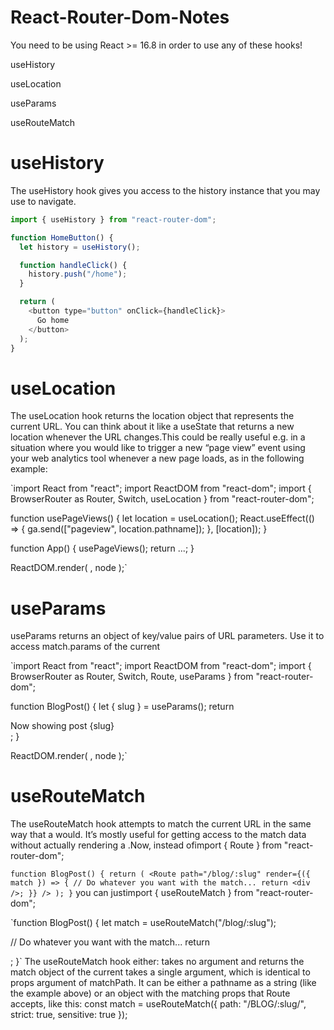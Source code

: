 # React-Router-Dom-Notes
You need to be using React >= 16.8 in order to use any of these hooks!

useHistory

useLocation

useParams

useRouteMatch

# useHistory
The useHistory hook gives you access to the history instance that you may use to navigate.

```javascript
import { useHistory } from "react-router-dom";

function HomeButton() {
  let history = useHistory();

  function handleClick() {
    history.push("/home");
  }

  return (
    <button type="button" onClick={handleClick}>
      Go home
    </button>
  );
}
```

# useLocation
The useLocation hook returns the location object that represents the current URL. You can think about it like a useState that returns a new location whenever the URL changes.This could be really useful e.g. in a situation where you would like to trigger a new “page view” event using your web analytics tool whenever a new page loads, as in the following example:

`import React from "react";
import ReactDOM from "react-dom";
import {
  BrowserRouter as Router,
  Switch,
  useLocation
} from "react-router-dom";

function usePageViews() {
  let location = useLocation();
  React.useEffect(() => {
    ga.send(["pageview", location.pathname]);
  }, [location]);
}

function App() {
  usePageViews();
  return <Switch>...</Switch>;
}

ReactDOM.render(
  <Router>
    <App />
  </Router>,
  node
);`

# useParams
useParams returns an object of key/value pairs of URL parameters. Use it to access match.params of the current <Route>
  
`import React from "react";
import ReactDOM from "react-dom";
import {
  BrowserRouter as Router,
  Switch,
  Route,
  useParams
} from "react-router-dom";

function BlogPost() {
  let { slug } = useParams();
  return <div>Now showing post {slug}</div>;
}

ReactDOM.render(
  <Router>
    <Switch>
      <Route exact path="/">
        <HomePage />
      </Route>
      <Route path="/blog/:slug">
        <BlogPost />
      </Route>
    </Switch>
  </Router>,
  node
);`
  
# useRouteMatch
The useRouteMatch hook attempts to match the current URL in the same way that a <Route> would. It’s mostly useful for getting access to the match data without actually rendering a <Route>.Now, instead ofimport { Route } from "react-router-dom";

`function BlogPost() {
  return (
    <Route
      path="/blog/:slug"
      render={({ match }) => {
        // Do whatever you want with the match...
        return <div />;
      }}
    />
  );
}` 
you can justimport { useRouteMatch } from "react-router-dom";

`function BlogPost() {
  let match = useRouteMatch("/blog/:slug");

  // Do whatever you want with the match...
  return <div />;
}` 
The useRouteMatch hook either:
takes no argument and returns the match object of the current <Route>
takes a single argument, which is identical to props argument of matchPath. It can be either a pathname as a string (like the example above) or an object with the matching props that Route accepts, like this:
const match = useRouteMatch({
  path: "/BLOG/:slug/",
  strict: true,
  sensitive: true
});
